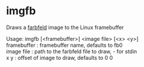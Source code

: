 # imgfb
Draws a [farbfeld](http://tools.suckless.org/farbfeld/) image to the Linux framebuffer

Usage: imgfb \[\<framebuffer\>\] \<image file\> \[\<x\> \<y\>\]\
framebuffer : framebuffer name, defaults to fb0\
image file : path to the farbfeld file to draw, - for stdin\
x y : offset of image to draw, defaults to 0 0
